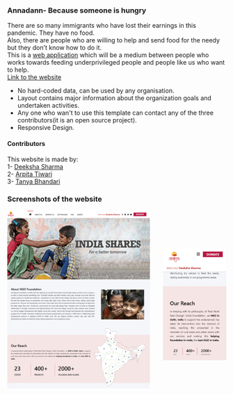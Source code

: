 ### Annadann- Because someone is hungry
There are so many immigrants who have lost their earnings in this pandemic. They have no food.<br>
Also, there are people who are willing to help and send food for the needy but they don't know how to do it.<br>
This is a [web application](https://annadanngo.herokuapp.com/) which will be a medium between people who works towards feeding underprivileged people and people like us who want to help.<br>
[Link to the website](https://annadanngo.herokuapp.com/)
- No hard-coded data, can be used by any organisation.
- Layout contains major information about the organization goals and undertaken activities.
- Any one who wan't to use this template can contact any of the three contributors(it is an open source project).
- Responsive Design.

#### Contributors
This website is made by:<br>
1- [Deeksha Sharma](https://github.com/Deeksha2501)<br>
2- [Arpita Tiwari](https://github.com/Arpita309)<br>
3- [Tanya Bhandari](https://github.com/66rhythm)

### Screenshots of the website
<a href="https://annadanngo.herokuapp.com/">
<img align="left" width="65%" src="https://github.com/Deeksha2501/Deeksha2501/blob/master/resources/anndannfull.png">
</a>
<br>
<br>
<br>
<br>
<br>
<img align="right" width="29%"  src="https://github.com/Deeksha2501/Deeksha2501/blob/master/resources/ann-res.png">
<br>
